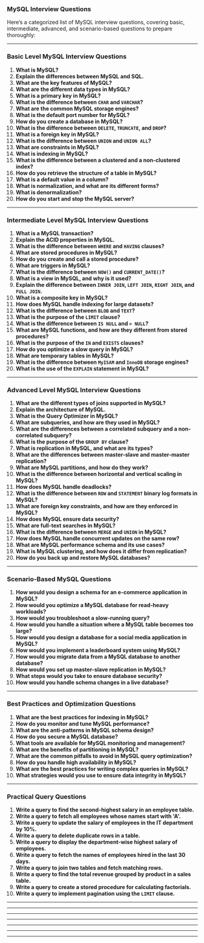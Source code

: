 
















### **MySQL Interview Questions**  

Here’s a categorized list of MySQL interview questions, covering basic, intermediate, advanced, and scenario-based questions to prepare thoroughly:  

---

### **Basic Level MySQL Interview Questions**  

1. **What is MySQL?**  
2. **Explain the differences between MySQL and SQL.**  
3. **What are the key features of MySQL?**  
4. **What are the different data types in MySQL?**  
5. **What is a primary key in MySQL?**  
6. **What is the difference between `CHAR` and `VARCHAR`?**  
7. **What are the common MySQL storage engines?**  
8. **What is the default port number for MySQL?**  
9. **How do you create a database in MySQL?**  
10. **What is the difference between `DELETE`, `TRUNCATE`, and `DROP`?**  
11. **What is a foreign key in MySQL?**  
12. **What is the difference between `UNION` and `UNION ALL`?**  
13. **What are constraints in MySQL?**  
14. **What is indexing in MySQL?**  
15. **What is the difference between a clustered and a non-clustered index?**  
16. **How do you retrieve the structure of a table in MySQL?**  
17. **What is a default value in a column?**  
18. **What is normalization, and what are its different forms?**  
19. **What is denormalization?**  
20. **How do you start and stop the MySQL server?**  

---

### **Intermediate Level MySQL Interview Questions**  

1. **What is a MySQL transaction?**  
2. **Explain the ACID properties in MySQL.**  
3. **What is the difference between `WHERE` and `HAVING` clauses?**  
4. **What are stored procedures in MySQL?**  
5. **How do you create and call a stored procedure?**  
6. **What are triggers in MySQL?**  
7. **What is the difference between `NOW()` and `CURRENT_DATE()`?**  
8. **What is a view in MySQL, and why is it used?**  
9. **Explain the difference between `INNER JOIN`, `LEFT JOIN`, `RIGHT JOIN`, and `FULL JOIN`.**  
10. **What is a composite key in MySQL?**  
11. **How does MySQL handle indexing for large datasets?**  
12. **What is the difference between `BLOB` and `TEXT`?**  
13. **What is the purpose of the `LIMIT` clause?**  
14. **What is the difference between `IS NULL` and `= NULL`?**  
15. **What are MySQL functions, and how are they different from stored procedures?**  
16. **What is the purpose of the `IN` and `EXISTS` clauses?**  
17. **How do you optimize a slow query in MySQL?**  
18. **What are temporary tables in MySQL?**  
19. **What is the difference between `MyISAM` and `InnoDB` storage engines?**  
20. **What is the use of the `EXPLAIN` statement in MySQL?**  

---

### **Advanced Level MySQL Interview Questions**  

1. **What are the different types of joins supported in MySQL?**  
2. **Explain the architecture of MySQL.**  
3. **What is the Query Optimizer in MySQL?**  
4. **What are subqueries, and how are they used in MySQL?**  
5. **What are the differences between a correlated subquery and a non-correlated subquery?**  
6. **What is the purpose of the `GROUP BY` clause?**  
7. **What is replication in MySQL, and what are its types?**  
8. **What are the differences between master-slave and master-master replication?**  
9. **What are MySQL partitions, and how do they work?**  
10. **What is the difference between horizontal and vertical scaling in MySQL?**  
11. **How does MySQL handle deadlocks?**  
12. **What is the difference between `ROW` and `STATEMENT` binary log formats in MySQL?**  
13. **What are foreign key constraints, and how are they enforced in MySQL?**  
14. **How does MySQL ensure data security?**  
15. **What are full-text searches in MySQL?**  
16. **What is the difference between `MERGE` and `UNION` in MySQL?**  
17. **How does MySQL handle concurrent updates on the same row?**  
18. **What are MySQL performance schema and its use cases?**  
19. **What is MySQL clustering, and how does it differ from replication?**  
20. **How do you back up and restore MySQL databases?**  

---

### **Scenario-Based MySQL Questions**  

1. **How would you design a schema for an e-commerce application in MySQL?**  
2. **How would you optimize a MySQL database for read-heavy workloads?**  
3. **How would you troubleshoot a slow-running query?**  
4. **How would you handle a situation where a MySQL table becomes too large?**  
5. **How would you design a database for a social media application in MySQL?**  
6. **How would you implement a leaderboard system using MySQL?**  
7. **How would you migrate data from a MySQL database to another database?**  
8. **How would you set up master-slave replication in MySQL?**  
9. **What steps would you take to ensure database security?**  
10. **How would you handle schema changes in a live database?**  

---

### **Best Practices and Optimization Questions**  

1. **What are the best practices for indexing in MySQL?**  
2. **How do you monitor and tune MySQL performance?**  
3. **What are the anti-patterns in MySQL schema design?**  
4. **How do you secure a MySQL database?**  
5. **What tools are available for MySQL monitoring and management?**  
6. **What are the benefits of partitioning in MySQL?**  
7. **What are the common pitfalls to avoid in MySQL query optimization?**  
8. **How do you handle high availability in MySQL?**  
9. **What are the best practices for writing complex queries in MySQL?**  
10. **What strategies would you use to ensure data integrity in MySQL?**  

---

### **Practical Query Questions**  

1. **Write a query to find the second-highest salary in an employee table.**  
2. **Write a query to fetch all employees whose names start with 'A'.**  
3. **Write a query to update the salary of employees in the IT department by 10%.**  
4. **Write a query to delete duplicate rows in a table.**  
5. **Write a query to display the department-wise highest salary of employees.**  
6. **Write a query to fetch the names of employees hired in the last 30 days.**  
7. **Write a query to join two tables and fetch matching rows.**  
8. **Write a query to find the total revenue grouped by product in a sales table.**  
9. **Write a query to create a stored procedure for calculating factorials.**  
10. **Write a query to implement pagination using the `LIMIT` clause.**  

---

****
****
****
****
****
****








